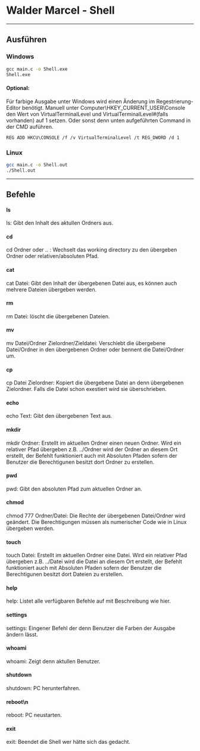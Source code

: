 # Walder Marcel - Shell


------------


## Ausführen
### Windows

```cmd
gcc main.c -o Shell.exe
Shell.exe
```
#### Optional:

Für farbige Ausgabe unter Windows wird einen Änderung im Regestrierung-Editor benötigt. 
Manuell unter Computer\HKEY_CURRENT_USER\Console den Wert von VirtualTerminalLevel und VirtualTerminalLevel#(falls vorhanden) auf 1 setzen.
Oder sonst denn unten aufgeführten Command in der CMD auführen.
```Regedit
REG ADD HKCU\CONSOLE /f /v VirtualTerminalLevel /t REG_DWORD /d 1
```
### Linux

```bash
gcc main.c -o Shell.out
./Shell.out
```

------------


## Befehle

#### ls
ls: Gibt den Inhalt des aktullen Ordners aus.

#### cd
cd Ordner oder .. : Wechselt das working directory zu den übergeben Ordner oder relativen/absoluten Pfad.

#### cat
cat Datei: Gibt den Inhalt der übergebenen Datei aus, es können auch mehrere Dateien übergeben werden.

#### rm

rm Datei: löscht die übergebenen Dateien.

#### mv
mv Datei/Ordner Zielordner/Zieldatei: Verschiebt die übergebene Datei/Ordner in den übergebenen Ordner oder bennent die Datei/Ordner um.

#### cp
cp Datei Zielordner: Kopiert die übergebene Datei an denn übergebenen Zielordner. Falls die Datei schon exestiert wird sie überschrieben. 

#### echo
echo Text: Gibt den übergebenen Text aus.

#### mkdir
mkdir Ordner: Erstellt im aktuellen Ordner einen neuen Ordner. Wird ein relativer Pfad übergeben z.B. ../Ordner wird der Ordner an diesem Ort erstellt, der Befehlt funktioniert auch mit Absoluten Pfaden sofern der Benutzer die Berechtigunen besitzt dort Ordner zu erstellen.

#### pwd
pwd: Gibt den absoluten Pfad zum aktuellen Ordner an.

#### chmod

chmod 777 Ordner/Datei: Die Rechte der übergebenen Datei/Ordner wird geändert. Die Berechtigungen müssen als numerischer
Code wie in Linux übergeben werden.

#### touch

touch Datei: Erstellt im aktuellen Ordner eine Datei. Wird ein relativer Pfad übergeben z.B. ../Datei wird die Datei an
diesem Ort erstellt, der Befehlt funktioniert auch mit Absoluten Pfaden sofern der Benutzer die Berechtigunen besitzt
dort Dateien zu erstellen.

#### help

help: Listet alle verfügbaren Befehle auf mit Beschreibung wie hier.

#### settings

settings: Eingener Befehl der denn Benutzer die Farben der Ausgabe ändern lässt.

#### whoami

whoami: Zeigt denn aktullen Benutzer.

#### shutdown

shutdown: PC herunterfahren.

#### reboot\n

reboot: PC neustarten.

#### exit

exit: Beendet die Shell wer hätte sich das gedacht.
